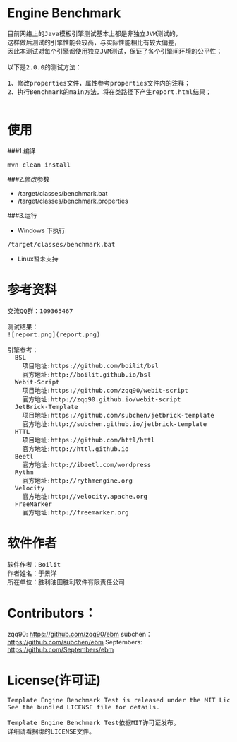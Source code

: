 Engine Benchmark
===
<pre>
目前网络上的Java模板引擎测试基本上都是非独立JVM测试的，
这样做后测试的引擎性能会较高，与实际性能相比有较大偏差，
因此本测试对每个引擎都使用独立JVM测试，保证了各个引擎间环境的公平性；

以下是2.0.0的测试方法：

1、修改properties文件，属性参考properties文件内的注释；
2、执行Benchmark的main方法，将在类路径下产生report.html结果；

</pre>

使用
===
###1.编译
<pre>
mvn clean install
</pre>

###2.修改参数
+ /target/classes/benchmark.bat
+ /target/classes/benchmark.properties

###3.运行
+ Windows 下执行
<pre>
/target/classes/benchmark.bat
</pre>
+ Linux暂未支持

参考资料
===
<pre>
交流QQ群：109365467

测试结果：
![report.png](report.png)

引擎参考：
  BSL
    项目地址:https://github.com/boilit/bsl
    官方地址:http://boilit.github.io/bsl
  Webit-Script
    项目地址:https://github.com/zqq90/webit-script
    官方地址:http://zqq90.github.io/webit-script
  JetBrick-Template
    项目地址:https://github.com/subchen/jetbrick-template
    官方地址:http://subchen.github.io/jetbrick-template
  HTTL
    项目地址:https://github.com/httl/httl
    官方地址:http://httl.github.io
  Beetl
    官方地址:http://ibeetl.com/wordpress
  Rythm
    官方地址:http://rythmengine.org
  Velocity
    官方地址:http://velocity.apache.org
  FreeMarker
    官方地址:http://freemarker.org
</pre>

软件作者
===
<pre>
软件作者：Boilit
作者姓名：于景洋
所在单位：胜利油田胜利软件有限责任公司
</pre>


Contributors：
==============
zqq90: https://github.com/zqq90/ebm
subchen： https://github.com/subchen/ebm
Septembers: https://github.com/Septembers/ebm

License(许可证)
===
<pre>
Template Engine Benchmark Test is released under the MIT License. 
See the bundled LICENSE file for details.

Template Engine Benchmark Test依据MIT许可证发布。
详细请看捆绑的LICENSE文件。
</pre>


